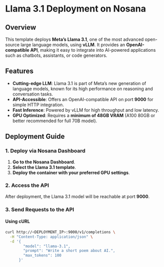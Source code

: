 # Llama 3.1 Deployment on Nosana

## Overview
This template deploys **Meta’s Llama 3.1**, one of the most advanced open-source large language models, using **vLLM**. It provides an **OpenAI-compatible API**, making it easy to integrate into AI-powered applications such as chatbots, assistants, or code generators.

## Features
- **Cutting-edge LLM**: Llama 3.1 is part of Meta’s new generation of language models, known for its high performance on reasoning and conversation tasks.
- **API-Accessible**: Offers an OpenAI-compatible API on port **9000** for simple HTTP integration.
- **Fast Inference**: Powered by vLLM for high throughput and low latency.
- **GPU Optimized**: Requires a **minimum of 48GB VRAM** (A100 80GB or better recommended for full 70B model).

## Deployment Guide

### **1. Deploy via Nosana Dashboard**
1. **Go to the Nosana Dashboard**.
2. **Select the Llama 3.1 template**.
3. **Deploy the container with your preferred GPU settings**.

### **2. Access the API**
After deployment, the Llama 3.1 model will be reachable at port **9000**.

### **3. Send Requests to the API**

#### **Using cURL**
```bash
curl http://<DEPLOYMENT_IP>:9000/v1/completions \
  -H "Content-Type: application/json" \
  -d '{
        "model": "llama-3.1",
        "prompt": "Write a short poem about AI.",
        "max_tokens": 100
      }'
